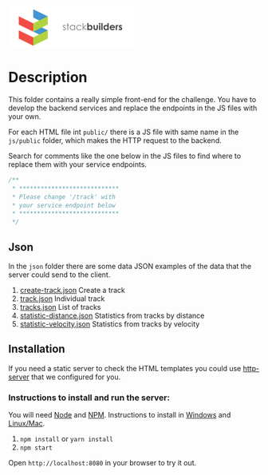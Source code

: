 ![Stack Builders](https://github.com/stackbuilders/nano-chat/raw/master/sb.png)

# Description

This folder contains a really simple front-end for the challenge. You have to
develop the backend services and replace the endpoints in the JS files with your own.

For each HTML file int `public/` there is a JS file with same name in the `js/public` folder,
which makes the HTTP request to the backend.

Search for comments like the one below in the JS files to find where to replace them with your service endpoints.

```javascript
/**
 * ****************************
 * Please change '/track' with
 * your service endpoint below
 * ****************************
 */
```

## Json

In the `json` folder there are some data JSON examples of the data that the server could send to the client.

  1. [create-track.json](public/json/create-track.json) Create a track
  2. [track.json](public/json/track.json) Individual track
  3. [tracks.json](public/json/tracks.json) List of tracks
  4. [statistic-distance.json](public/json/statistics-distance.json) Statistics from tracks by distance
  5. [statistic-velocity.json](public/json/statistics-velocity.json) Statistics from tracks by velocity

## Installation

If you need a static server to check the HTML templates you could use
[http-server](https://github.com/indexzero/http-server) that we configured for you.

### Instructions to install and run the server:

You will need [Node](https://nodejs.org/en/) and [NPM](https://www.npmjs.com/).
Instructions to install in [Windows](https://treehouse.github.io/installation-guides/windows/node-windows.html)
and [Linux/Mac](https://nodesource.com/blog/installing-node-js-tutorial-using-nvm-on-mac-os-x-and-ubuntu/).

  1. `npm install` or `yarn install`
  2. `npm start`

Open `http://localhost:8080` in your browser to try it out.


